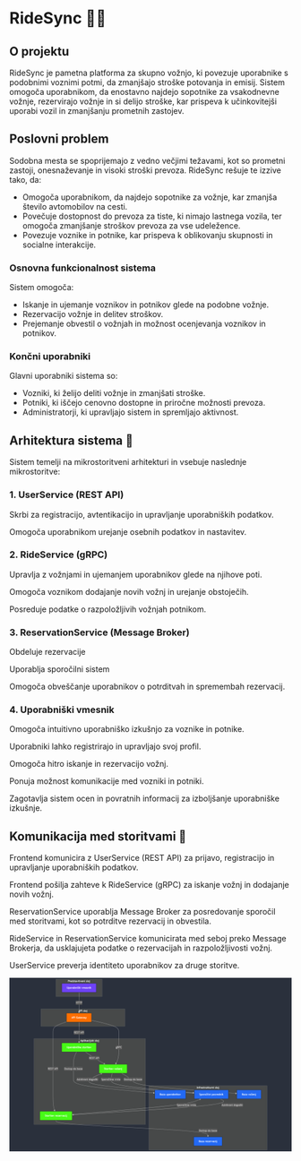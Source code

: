 # RideSync 🚕💨

## O projektu 

RideSync je pametna platforma za skupno vožnjo, ki povezuje uporabnike s podobnimi voznimi potmi, da zmanjšajo stroške potovanja in emisij. Sistem omogoča uporabnikom, da enostavno najdejo sopotnike za vsakodnevne vožnje, rezervirajo vožnje in si delijo stroške, kar prispeva k učinkovitejši uporabi vozil in zmanjšanju prometnih zastojev.

## Poslovni problem

Sodobna mesta se spoprijemajo z vedno večjimi težavami, kot so prometni zastoji, onesnaževanje in visoki stroški prevoza. RideSync rešuje te izzive tako, da:

- Omogoča uporabnikom, da najdejo sopotnike za vožnje, kar zmanjša število avtomobilov na cesti.
- Povečuje dostopnost do prevoza za tiste, ki nimajo lastnega vozila, ter omogoča zmanjšanje stroškov prevoza za vse udeležence.
- Povezuje voznike in potnike, kar prispeva k oblikovanju skupnosti in socialne interakcije.

### Osnovna funkcionalnost sistema

Sistem omogoča:

- Iskanje in ujemanje voznikov in potnikov glede na podobne vožnje.
- Rezervacijo vožnje in delitev stroškov.
- Prejemanje obvestil o vožnjah in možnost ocenjevanja voznikov in potnikov.

### Končni uporabniki

Glavni uporabniki sistema so:

- Vozniki, ki želijo deliti vožnje in zmanjšati stroške.
- Potniki, ki iščejo cenovno dostopne in priročne možnosti prevoza.
- Administratorji, ki upravljajo sistem in spremljajo aktivnost.

## Arhitektura sistema 🏰️

Sistem temelji na mikrostoritveni arhitekturi in vsebuje naslednje mikrostoritve:

### 1. UserService (REST API)

Skrbi za registracijo, avtentikacijo in upravljanje uporabniških podatkov.

Omogoča uporabnikom urejanje osebnih podatkov in nastavitev.

### 2. RideService (gRPC)

Upravlja z vožnjami in ujemanjem uporabnikov glede na njihove poti.

Omogoča voznikom dodajanje novih vožnj in urejanje obstoječih.

Posreduje podatke o razpoložljivih vožnjah potnikom.

### 3. ReservationService (Message Broker)

Obdeluje rezervacije

Uporablja sporočilni sistem

Omogoča obveščanje uporabnikov o potrditvah in spremembah rezervacij.

### 4. Uporabniški vmesnik

Omogoča intuitivno uporabniško izkušnjo za voznike in potnike.

Uporabniki lahko registrirajo in upravljajo svoj profil.

Omogoča hitro iskanje in rezervacijo vožnj.

Ponuja možnost komunikacije med vozniki in potniki.

Zagotavlja sistem ocen in povratnih informacij za izboljšanje uporabniške izkušnje.


## Komunikacija med storitvami 🔄

Frontend komunicira z UserService (REST API) za prijavo, registracijo in upravljanje uporabniških podatkov.

Frontend pošilja zahteve k RideService (gRPC) za iskanje vožnj in dodajanje novih vožnj.

ReservationService uporablja Message Broker za posredovanje sporočil med storitvami, kot so potrditve rezervacij in obvestila.

RideService in ReservationService komunicirata med seboj preko Message Brokerja, da usklajujeta podatke o rezervacijah in razpoložljivosti vožnj.

UserService preverja identiteto uporabnikov za druge storitve.

![Architecture](docs/diagram2.png)





